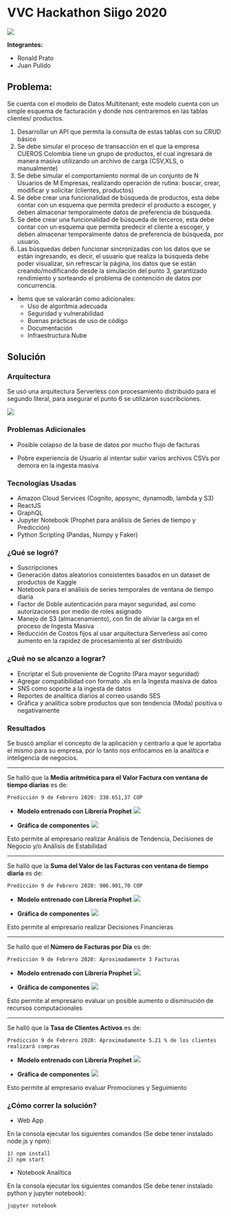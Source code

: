# VVC Hackathon Siigo 2020

![](https://i.imgur.com/TDOpbPy.jpg)

**Integrantes:**

* Ronald Prato
* Juan Pulido


## Problema:

Se cuenta con el modelo de Datos Multitenant; este modelo cuenta con un simple esquema de facturación y donde nos centraremos en las tablas clientes/ productos.

1. Desarrollar un API que permita la consulta de estas tablas con su CRUD básico
2. Se debe simular el proceso de transacción en el que la empresa CUEROS Colombia tiene un grupo de productos, el cual ingresará de manera masiva utilizando un archivo de carga (CSV,XLS, o manualmente)
3. Se debe simular el comportamiento normal de un conjunto de N Usuarios de M Empresas, realizando operación de rutina: buscar, crear, modificar y solicitar (clientes, productos)
4. Se debe crear una funcionalidad de búsqueda de productos, esta debe contar con un esquema que permita predecir el producto a escoger, y deben almacenar temporalmente datos de preferencia de búsqueda.
5. Se debe crear una funcionalidad de búsqueda de terceros, esta debe contar con un esquema que permita predecir el cliente a escoger, y deben almacenar temporalmente datos de preferencia de búsqueda, por usuario.
6. Las búsquedas deben funcionar sincronizadas con los datos que se están ingresando, es decir, el usuario que realiza la búsqueda debe poder visualizar, sin refrescar la página, los datos que se están creando/modificando desde la simulación del punto 3, garantizado rendimiento y sorteando el problema de contención de datos por concurrencia. 
 
- Ítems que se valorarán como adicionales:
    - Uso de algoritmia adecuada
    - Seguridad y vulnerabilidad
    - Buenas prácticas de uso de código
    - Documentación
    - Infraestructura Nube


## Solución

### Arquitectura

Se usó una arquitectura Serverless con procesamiento distribuido para el segundo literal, para asegurar el punto 6 se utilizaron suscribciones.

![](https://i.imgur.com/IGwBJb0.jpg)

### Problemas Adicionales

- Posible colapso de la base de datos por mucho flujo de facturas

- Pobre experiencia de Usuario al intentar subir varios archivos CSVs por demora en la ingesta masiva

### Tecnologías Usadas

- Amazon Cloud Services (Cognito, appsync, dynamodb, lambda y S3)
- ReactJS
- GraphQL
- Jupyter Notebook (Prophet para análisis de Series de tiempo y Predicción)
- Python Scripting (Pandas, Numpy y Faker)



### ¿Qué se logró?

- Suscripciones
- Generación datos aleatorios consistentes basados en un dataset de productos de Kaggle
- Notebook para el análisis de series temporales de ventana de tiempo diaria
- Factor de Doble autenticación para mayor seguridad, así como autorizaciones por medio de roles asignado
- Manejo de S3 (almacenamiento), con fin de aliviar la carga en el proceso de Ingesta Masiva
- Reducción de Costos fijos al usar arquitectura Serverless así como aumento en la rapidez de procesamiento al ser distribuido

### ¿Qué no se alcanzo a lograr?

- Encriptar el Sub proveniente de Cognito (Para mayor seguridad)
- Agregar compatibilidad con formato .xls en la Ingesta masiva de datos
- SNS como soporte a la ingesta de datos
- Reportes de analítica diarios al correo usando SES
- Gráfica y analítica sobre productos que son tendencia (Moda) positiva o negativamente


### Resultados

Se buscó ampliar el concepto de la aplicación y centrarlo a que le aportaba el mismo para su empresa, por lo tanto nos enfocamos en la analítica e inteligencia de negocios.

-----------------------------------------------
Se halló que la **Media aritmética para el Valor Factura con ventana de tiempo diarias** es de:

    Predicción 9 de Febrero 2020: 338.651,37 COP
    
* **Modelo entrenado con Librería Prophet**
![](https://i.imgur.com/Llfu9Nx.png)

* **Gráfica de componentes**
![](https://i.imgur.com/hZDStds.png)


Esto permite al empresario realizar Análisis de Tendencia, Decisiones de Negocio y/o Análisis de Estabilidad

-----------------------------------------------

Se halló que la **Suma del Valor de las Facturas con ventana de tiempo diaria** es de:

    Predicción 9 de Febrero 2020: 906.901,70 COP
    
    
* **Modelo entrenado con Librería Prophet**
![](https://i.imgur.com/uM3ceNH.png)


* **Gráfica de componentes**
![](https://i.imgur.com/Geb5l4T.png)

Esto permite al empresario realizar Decisiones Financieras


-----------------------------------------------

Se halló que el **Número de Facturas por Día** es de:

    Predicción 9 de Febrero 2020: Aproximadamente 3 Facturas
    
    
* **Modelo entrenado con Librería Prophet**
![](https://i.imgur.com/o4j3CyZ.png)



* **Gráfica de componentes**
![](https://i.imgur.com/nQcdLBY.png)


Esto permite al empresario evaluar un posible aumento o disminución de recursos computacionales


----------------------------------------------

Se halló que la **Tasa de Clientes Activos** es de:

    Predicción 9 de Febrero 2020: Aproximadamente 5.21 % de los clientes realizará compras
    
* **Modelo entrenado con Librería Prophet**
![](https://i.imgur.com/UMRu2AG.png)


* **Gráfica de componentes**
![](https://i.imgur.com/aBa0qgV.png)


Esto permite al empresario evaluar Promociones y Seguimiento



### ¿Cómo correr la solución?

- Web App

En la consola ejecutar los siguientes comandos (Se debe tener instalado node.js y npm):

    1) npm install
    2) npm start

- Notebook Analítica

En la consola ejecutar los siguientes comandos (Se debe tener instalado python y jupyter notebook):

    jupyter notebook





